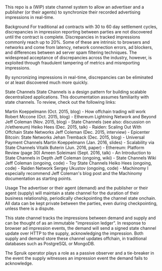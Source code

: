 This repo is a (WIP) state channel system to allow an advertiser and a publisher (or their agents) to synchronize their recorded advertising impressions in real-time.

Background
For traditional ad contracts with 30 to 60 day settlement cycles, discrepancies in impression reporting between parties are not discovered until the contract is complete. Discrepancies in tracked impressions commonly reach up to 20%. Some of these are intrinsic to browsers and networks and come from latency, network connection errors, ad blockers, and differences between ad server spam filtering techniques. The widespread acceptance of discrepancies across the industry, however, is exploited through fraudulent tampering of metrics and misreporting impressions.

By syncronizing impressions in real-time, discrepancies can be eliminated or at least discovered much more quickly.

State Channels
State Channels is a design pattern for building scalable decentralized applications. This documentation assumes familiarity with state channels. To review, check out the following links:

Martin Koeppelmann (Oct. 2015, blog) - How offchain trading will work
Robert Mccone (Oct. 2015, blog) - Ethereum Lightning Network and Beyond
Jeff Coleman (Nov. 2015, blog) - State Channels (see also: discussion on /r/ethereum)
Heiko Hees (Dec. 2015, talk) - Raiden: Scaling Out With Offchain State Networks
Jeff Coleman (Dec. 2015, interview) - Epicenter Bitcoin: State Networks
Jehan Tremback (Dec. 2015, blog) - Universal Payment Channels
Martin Koeppelmann (Jan. 2016, slides) - Scalability via State Channels
Vitalik Buterin (Jun. 2016, paper) - Ethereum: Platform Review (page 30)
Ameen Soleimani (Sept. 2016, talk) - An Introduction to State Channels in Depth
Jeff Coleman (ongoing, wiki) - State Channels Wiki
Jeff Coleman (ongoing, code) - Toy State Channels
Heiko Hees (ongoing, code) - Raiden Network
Sergey Ukustov (ongoing, code) - Machinomy
I especially recommend Jeff Coleman's blog post and the Machinomy documentation as starting points.

Usage
The advertiser or their agent (demand) and the publisher or their agent (supply) will maintain a state channel for the duration of their business relationship, periodically checkpointing the channel state onchain. All data can be kept private between the parties, even during checkpointing, unless there is a dispute.

This state channel tracks the impressions between demand and supply and can be thought of as an immutable "impression ledger". In response to browser ad impression events, the demand will send a signed state channel update over HTTP to the supply, acknowledging the impression. Both supply and demand store these channel updates offchain, in traditional databases such as PostgreSQL or MongoDB.

The Spruik  operator plays a role as a passive observer and a tie-breaker in the event the supply witnesses an impression event the demand fails to acknowledge.

